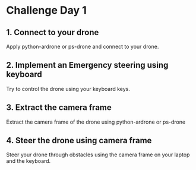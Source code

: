 # Challenge Day 1
## 1. Connect to your drone
Apply python-ardrone or ps-drone and connect to your drone.
## 2. Implement an Emergency steering using keyboard
Try to control the drone using your keyboard keys.
## 3. Extract the camera frame
Extract the camera frame of the drone using python-ardrone or ps-drone
## 4. Steer the drone using camera frame
Steer your drone through obstacles using the camera frame on your laptop and the keyboard.